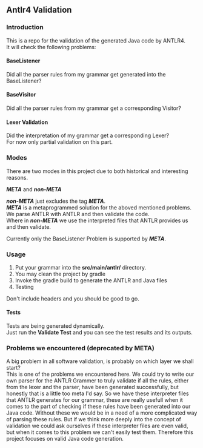 ## Antlr4 Validation

### Introduction

This is a repo for the validation of the generated Java code by ANTLR4.  
It will check the following problems:

#### BaseListener
Did all the parser rules from my grammar get generated into the BaseListener?

#### BaseVisitor
Did all the parser rules from my grammar get a corresponding Visitor?

#### Lexer Validation
Did the interpretation of my grammar get a corresponding Lexer?  
For now only partial validation on this part.

### Modes

There are two modes in this project due to both historical and interesting reasons.

***META*** and ***non-META***  
  
***non-META*** just excludes the tag ***META***.  
***META*** is a metaprogrammed solution for the aboved mentioned problems.  
We parse ANTLR with ANTLR and then validate the code.  
Where in ***non-META*** we use the interpreted files that ANTLR provides us and then validate.
  
Currently only the BaseListener Problem is supported by ***META***.

### Usage

1. Put your grammar into the **src/main/antlr/** directory.
2. You may clean the project by gradle
3. Invoke the gradle build to generate the ANTLR and Java files
3. Testing  

Don't include headers and you should be good to go.

#### Tests
Tests are being generated dynamically.  
Just run the **Validate Test** and you can see the test results and its outputs.

### Problems we encountered (deprecated by META)
A big problem in all software validation, is probably on which layer we shall start?  
This is one of the problems we encountered here. We could try to write our own parser for the ANTLR Grammer to truly validate if all the rules, either from the lexer and the parser, have been generated successfully, but honestly that is a little too meta I'd say. So we have these interpreter files that ANTLR generates for our grammar, these are really usefull when it comes to the part of checking if these rules have been generated into our Java code. Without these we would be in a need of a more complicated way of parsing these rules.  But if we think more deeply into the concept of validation we could ask ourselves if these interpreter files are even valid, but when it comes to this problem we can't easily test them. Therefore this project focuses on valid Java code generation.
